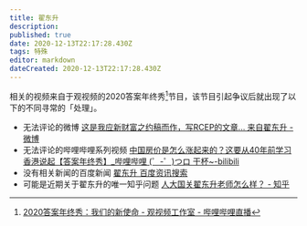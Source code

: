 ```yaml
---
title: 翟东升
description: 
published: true
date: 2020-12-13T22:17:28.430Z
tags: 特殊
editor: markdown
dateCreated: 2020-12-13T22:17:28.430Z
---
```


相关的视频来自于观视频的2020答案年终秀[^20201128121534]节目，该节目引起争议后就出现了以下的不同寻常的「处理」。

[^20201128121534]: [2020答案年终秀：我们的新使命 - 观视频工作室 - 哔哩哔哩直播](https://web.archive.org/web/20201128121534/https://live.bilibili.com/1889966)

+ 无法评论的微博 [这是我应新财富之约稿而作，写RCEP的文章... 来自翟东升 - 微博](https://archive.is/x5YTb "https://weibo.com/7452092375/JxtCn8RUS")
+ 无法评论的哔哩哔哩系列视频 [中国房价是怎么涨起来的？这要从40年前学习香港说起【答案年终秀】_哔哩哔哩 (゜-゜)つロ 干杯~-bilibili](https://archive.is/qJtkh)
+ 没有相关新闻的百度新闻 [翟东升 百度资讯搜索](https://web.archive.org/web/20201209113914/https://www.baidu.com/s?rtt=1&bsst=1&cl=2&tn=news&word=翟东升)
+ 可能是近期关于翟东升的唯一知乎问题 [人大国关翟东升老师怎么样？ - 知乎](https://web.archive.org/web/20201209110849/https://www.zhihu.com/question/366524000/answers/updated)

